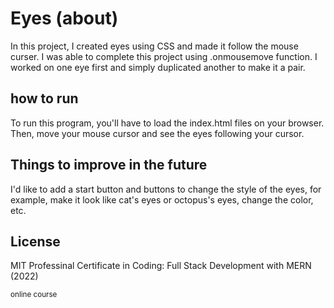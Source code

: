 # Eyes (about)
In this project, I created eyes using CSS and made it follow the mouse curser. I was able to complete this project using .onmousemove function. I worked on one eye first and simply duplicated another to make it a pair.

## how to run
To run this program, you'll have to load the index.html files on your browser. Then, move your mouse cursor and see the eyes following your cursor.

## Things to improve in the future
I'd like to add a start button and buttons to change the style of the eyes, for example, make it look like cat's eyes or octopus's eyes, change the color, etc.

## License
MIT Professinal Certificate in Coding: Full Stack Development with MERN (2022)

<sub>online course</sub>
